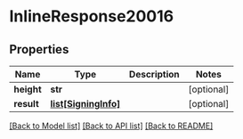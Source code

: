 # InlineResponse20016

## Properties
Name | Type | Description | Notes
------------ | ------------- | ------------- | -------------
**height** | **str** |  | [optional] 
**result** | [**list[SigningInfo]**](SigningInfo.md) |  | [optional] 

[[Back to Model list]](../README.md#documentation-for-models) [[Back to API list]](../README.md#documentation-for-api-endpoints) [[Back to README]](../README.md)


